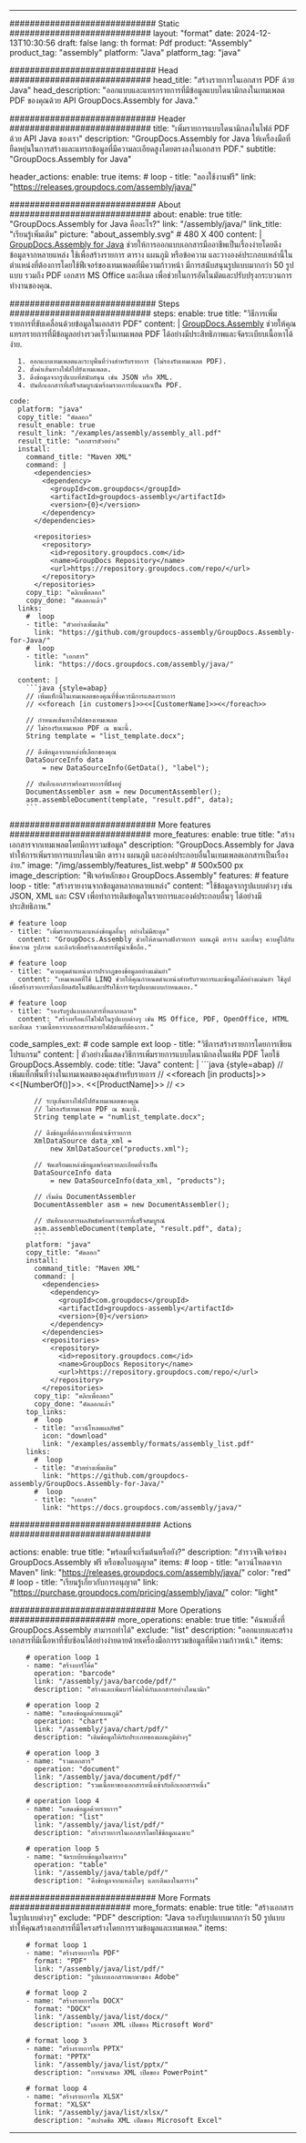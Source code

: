 



---
############################# Static ############################
layout: "format"
date:  2024-12-13T10:30:56
draft: false
lang: th
format: Pdf
product: "Assembly"
product_tag: "assembly"
platform: "Java"
platform_tag: "java"

############################# Head ############################
head_title: "สร้างรายการในเอกสาร PDF ด้วย Java"
head_description: "ออกแบบและแทรกรายการที่มีข้อมูลแบบไดนามิกลงในเทมเพลต PDF ของคุณด้วย API GroupDocs.Assembly for Java."

############################# Header ############################
title: "เพิ่มรายการแบบไดนามิกลงในไฟล์ PDF ด้วย API Java ของเรา" 
description: "GroupDocs.Assembly for Java ให้เครื่องมือที่ยืดหยุ่นในการสร้างและแทรกข้อมูลที่มีความละเอียดสูงโดยตรงลงในเอกสาร PDF."
subtitle: "GroupDocs.Assembly for Java" 

header_actions:
  enable: true
  items:
    #  loop
    - title: "ลองใช้งานฟรี"
      link: "https://releases.groupdocs.com/assembly/java/"
      
############################# About ############################
about:
    enable: true
    title: "GroupDocs.Assembly for Java คืออะไร?"
    link: "/assembly/java/"
    link_title: "เรียนรู้เพิ่มเติม"
    picture: "about_assembly.svg" # 480 X 400
    content: |
       [GroupDocs.Assembly for Java](/assembly/java/) ช่วยให้การออกแบบเอกสารมืออาชีพเป็นเรื่องง่ายโดยดึงข้อมูลจากหลายแหล่ง ใช้เพื่อสร้างรายการ ตาราง แผนภูมิ หรือข้อความ และวางองค์ประกอบเหล่านี้ในตำแหน่งที่ต้องการโดยใช้ฟีเจอร์ของเทมเพลตที่มีความก้าวหน้า มีการสนับสนุนรูปแบบมากกว่า 50 รูปแบบ รวมถึง PDF เอกสาร MS Office และอีเมล เพื่อช่วยในการอัตโนมัตและปรับปรุงกระบวนการทำงานของคุณ.

############################# Steps ############################
steps:
    enable: true
    title: "วิธีการเพิ่มรายการที่ขับเคลื่อนด้วยข้อมูลในเอกสาร PDF"
    content: |
      [GroupDocs.Assembly](/assembly/java/) ช่วยให้คุณแทรกรายการที่มีข้อมูลอย่างรวดเร็วในเทมเพลต PDF ได้อย่างมีประสิทธิภาพและจัดระเบียบเนื้อหาได้ง่าย.
      
      1. ออกแบบเทมเพลตและระบุพื้นที่ว่างสำหรับรายการ (ไม่รองรับเทมเพลต PDF).
      2. ตั้งค่าเส้นทางไฟล์ไปยังเทมเพลต.
      3. ดึงข้อมูลจากรูปแบบที่สนับสนุน เช่น JSON หรือ XML.
      4. บันทึกเอกสารที่เสร็จสมบูรณ์พร้อมรายการที่แนบมาเป็น PDF.
   
    code:
      platform: "java"
      copy_title: "คัดลอก"
      result_enable: true
      result_link: "/examples/assembly/assembly_all.pdf"
      result_title: "เอกสารตัวอย่าง"
      install:
        command_title: "Maven XML"
        command: |
          <dependencies>
            <dependency>
              <groupId>com.groupdocs</groupId>
              <artifactId>groupdocs-assembly</artifactId>
              <version>{0}</version>
            </dependency>
          </dependencies>

          <repositories>
            <repository>
              <id>repository.groupdocs.com</id>
              <name>GroupDocs Repository</name>
              <url>https://repository.groupdocs.com/repo/</url>
            </repository>
          </repositories>
        copy_tip: "คลิกเพื่อลอก"
        copy_done: "คัดลอกแล้ว"
      links:
        #  loop
        - title: "ตัวอย่างเพิ่มเติม"
          link: "https://github.com/groupdocs-assembly/GroupDocs.Assembly-for-Java/"
        #  loop
        - title: "เอกสาร"
          link: "https://docs.groupdocs.com/assembly/java/"
          
      content: |
        ```java {style=abap}
        // เพิ่มแท็กนี้ในเทมเพลตของคุณที่ซึ่งควรมีการแสดงรายการ
        // <<foreach [in customers]>><<[CustomerName]>><</foreach>>

        // กำหนดเส้นทางไฟล์ของเทมเพลต
        // ไม่รองรับเทมเพลต PDF ณ ขณะนี้.
        String template = "list_template.docx";

        // ดึงข้อมูลจากแหล่งที่เลือกของคุณ
        DataSourceInfo data 
            = new DataSourceInfo(GetData(), "label");

        // บันทึกเอกสารพร้อมรายการที่ฝังอยู่
        DocumentAssembler asm = new DocumentAssembler();
        asm.assembleDocument(template, "result.pdf", data);
        ```           

############################# More features ############################
more_features:
  enable: true
  title: "สร้างเอกสารจากเทมเพลตโดยมีการรวมข้อมูล"
  description: "GroupDocs.Assembly for Java ทำให้การเพิ่มรายการแบบไดนามิก ตาราง แผนภูมิ และองค์ประกอบอื่นในเทมเพลตเอกสารเป็นเรื่องง่าย."
  image: "/img/assembly/features_list.webp" # 500x500 px
  image_description: "ฟีเจอร์หลักของ GroupDocs.Assembly"
  features:
    # feature loop
    - title: "สร้างรายงานจากข้อมูลหลากหลายแหล่ง"
      content: "ใช้ข้อมูลจากรูปแบบต่างๆ เช่น JSON, XML และ CSV เพื่อทำการเติมข้อมูลในรายการและองค์ประกอบอื่นๆ ได้อย่างมีประสิทธิภาพ."

    # feature loop
    - title: "เพิ่มรายการและแหล่งข้อมูลอื่นๆ อย่างไม่มีสะดุด"
      content: "GroupDocs.Assembly ช่วยให้สามารถฝังรายการ แผนภูมิ ตาราง และอื่นๆ ควบคู่ไปกับข้อความ รูปภาพ และลิงก์เพื่อสร้างเอกสารที่ดูน่าเชื่อถือ."

    # feature loop
    - title: "ควบคุมตำแหน่งการปรากฏของข้อมูลอย่างแม่นยำ"
      content: "เทมเพลตที่ใช้ LINQ ช่วยให้คุณกำหนดตำแหน่งสำหรับรายการและข้อมูลได้อย่างแม่นยำ ใช้ลูปเพื่อสร้างรายการที่ละเอียดอัตโนมัติและปรับใช้การจัดรูปแบบแบบกำหนดเอง."

    # feature loop
    - title: "รองรับรูปแบบเอกสารที่หลากหลาย"
      content: "สร้างหรือแก้ไขไฟล์ในรูปแบบต่างๆ เช่น MS Office, PDF, OpenOffice, HTML และอีเมล รวมเนื้อหาจากเอกสารหลายไฟล์ตามที่ต้องการ."
      
  code_samples_ext:
    # code sample ext loop
    - title: "วิธีการสร้างรายการโดยการเขียนโปรแกรม"
      content: |
        ตัวอย่างนี้แสดงวิธีการเพิ่มรายการแบบไดนามิกลงในแฟ้ม PDF โดยใช้ GroupDocs.Assembly.
      code:
        title: "Java"
        content: |
          ```java {style=abap}
          // เพิ่มแท็กพื้นที่ว่างในเทมเพลตของคุณสำหรับรายการ
          // <<foreach [in products]>><<[NumberOf()]>>. <<[ProductName]>>
          // <</foreach>>

          // ระบุเส้นทางไฟล์ไปยังเทมเพลตของคุณ
          // ไม่รองรับเทมเพลต PDF ณ ขณะนี้.
          String template = "numlist_template.docx";

          // ดึงข้อมูลที่ต้องการเพื่อนำเข้ารายการ
          XmlDataSource data_xml =
              new XmlDataSource("products.xml");

          // จัดเตรียมแหล่งข้อมูลพร้อมรายละเอียดที่จำเป็น
          DataSourceInfo data 
              = new DataSourceInfo(data_xml, "products");

          // เริ่มต้น DocumentAssembler
          DocumentAssembler asm = new DocumentAssembler();

          // บันทึกเอกสารผลลัพธ์พร้อมรายการที่เสร็จสมบูรณ์
          asm.assembleDocument(template, "result.pdf", data);
          ```
        platform: "java"
        copy_title: "คัดลอก"
        install:
          command_title: "Maven XML"
          command: |
            <dependencies>
              <dependency>
                <groupId>com.groupdocs</groupId>
                <artifactId>groupdocs-assembly</artifactId>
                <version>{0}</version>
              </dependency>
            </dependencies>
            <repositories>
              <repository>
                <id>repository.groupdocs.com</id>
                <name>GroupDocs Repository</name>
                <url>https://repository.groupdocs.com/repo/</url>
              </repository>
            </repositories>
          copy_tip: "คลิกเพื่อลอก"
          copy_done: "คัดลอกแล้ว"
        top_links:
          #  loop
          - title: "ดาวน์โหลดผลลัพธ์"
            icon: "download"
            link: "/examples/assembly/formats/assembly_list.pdf"
        links:
          #  loop
          - title: "ตัวอย่างเพิ่มเติม"
            link: "https://github.com/groupdocs-assembly/GroupDocs.Assembly-for-Java/"
          #  loop
          - title: "เอกสาร"
            link: "https://docs.groupdocs.com/assembly/java/"
            

            


############################## Actions ############################

actions:
  enable: true
  title: "พร้อมที่จะเริ่มต้นหรือยัง?"
  description: "สำรวจฟีเจอร์ของ GroupDocs.Assembly ฟรี หรือขอใบอนุญาต"
  items:
    #  loop
    - title: "ดาวน์โหลดจาก Maven"
      link: "https://releases.groupdocs.com/assembly/java/"
      color: "red"
        #  loop
    - title: "เรียนรู้เกี่ยวกับการอนุญาต"
      link: "https://purchase.groupdocs.com/pricing/assembly/java/"
      color: "light"


############################# More Operations #####################
more_operations:
    enable: true
    title: "ค้นพบสิ่งที่ GroupDocs.Assembly สามารถทำได้"
    exclude: "list"
    description: "ออกแบบและสร้างเอกสารที่มีเนื้อหาที่ซับซ้อนได้อย่างง่ายดายด้วยเครื่องมือการรวมข้อมูลที่มีความก้าวหน้า."
    items: 
          
        # operation loop 1
        - name: "สร้างบาร์โค้ด"
          operation: "barcode"
          link: "/assembly/java/barcode/pdf/"
          description: "สร้างและเพิ่มบาร์โค้ดให้กับเอกสารอย่างไดนามิก"

        # operation loop 2
        - name: "แสดงข้อมูลด้วยแผนภูมิ"
          operation: "chart"
          link: "/assembly/java/chart/pdf/"
          description: "เติมข้อมูลให้กับประเภทของแผนภูมิต่างๆ"

        # operation loop 3
        - name: "รวมเอกสาร"
          operation: "document"
          link: "/assembly/java/document/pdf/"
          description: "รวมเนื้อหาของเอกสารหนึ่งเข้ากับอีกเอกสารหนึ่ง"

        # operation loop 4
        - name: "แสดงข้อมูลด้วยรายการ"
          operation: "list"
          link: "/assembly/java/list/pdf/"
          description: "สร้างรายการในเอกสารโดยใช้ข้อมูลเฉพาะ"

        # operation loop 5
        - name: "จัดระเบียบข้อมูลในตาราง"
          operation: "table"
          link: "/assembly/java/table/pdf/"
          description: "ดึงข้อมูลจากแหล่งใดๆ และเติมลงในตาราง"
         
          
############################# More Formats ########################
more_formats:
    enable: true
    title: "สร้างเอกสารในรูปแบบต่างๆ"
    exclude: "PDF"
    description: "Java รองรับรูปแบบมากกว่า 50 รูปแบบ ทำให้คุณสร้างเอกสารที่มีโครงสร้างโดยการรวมข้อมูลและเทมเพลต."
    items: 
          
        # format loop 1
        - name: "สร้างรายการใน PDF"
          format: "PDF"
          link: "/assembly/java/list/pdf/"
          description: "รูปแบบเอกสารพกพาของ Adobe"
          
        # format loop 2
        - name: "สร้างรายการใน DOCX"
          format: "DOCX"
          link: "/assembly/java/list/docx/"
          description: "เอกสาร XML เปิดของ Microsoft Word"
          
        # format loop 3
        - name: "สร้างรายการใน PPTX"
          format: "PPTX"
          link: "/assembly/java/list/pptx/"
          description: "การนำเสนอ XML เปิดของ PowerPoint"
          
        # format loop 4
        - name: "สร้างรายการใน XLSX"
          format: "XLSX"
          link: "/assembly/java/list/xlsx/"
          description: "สเปรดชีต XML เปิดของ Microsoft Excel"


          

---